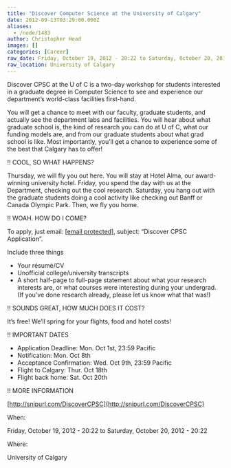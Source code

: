 ```yaml
---
title: "Discover Computer Science at the University of Calgary"
date: 2012-09-13T03:29:00.000Z
aliases:
  - /node/1483
author: Christopher Head
images: []
categories: [Career]
raw_date: Friday, October 19, 2012 - 20:22 to Saturday, October 20, 2012 - 20:22
raw_location: University of Calgary
---
```


Discover CPSC at the U of C is a two-day workshop for students interested in a graduate degree in Computer Science to see and experience our department’s world-class facilities first-hand.

You will get a chance to meet with our faculty, graduate students, and actually see the department labs and facilities. You will hear about what graduate school is, the kind of research you can do at U of C, what our funding models are, and from our graduate students about what grad school is like. Most importantly, you’ll get a chance to experience some of the best that Calgary has to offer!

!! COOL, SO WHAT HAPPENS?

Thursday, we will fly you out here. You will stay at Hotel Alma, our award-winning university hotel. Friday, you spend the day with us at the Department, checking out the cool research. Saturday, you hang out with the graduate students doing a cool activity like checking out Banff or Canada Olympic Park. Then, we fly you home.

!! WOAH. HOW DO I COME?

To apply, just email: [\[email protected\]](/cdn-cgi/l/email-protection#1a6e7574636e5a796a6979346f797b767d7b686334797b), subject: “Discover CPSC Application”.

Include three things

*   Your résumé/CV
*   Unofficial college/university transcripts
*   A short half-page to full-page statement about what your research interests are, or what courses were interesting during your undergrad. (If you’ve done research already, please let us know what that was!)

!! SOUNDS GREAT, HOW MUCH DOES IT COST?

It’s free! We’ll spring for your flights, food and hotel costs!

!! IMPORTANT DATES

*   Application Deadline: Mon. Oct 1st, 23:59 Pacific
*   Notification: Mon. Oct 8th
*   Acceptance Confirmation: Wed. Oct 9th, 23:59 Pacific
*   Flight to Calgary: Thur. Oct 18th
*   Flight back home: Sat. Oct 20th

!! MORE INFORMATION

[http://snipurl.com/DiscoverCPSC](http://snipurl.com/DiscoverCPSC)

When: 

Friday, October 19, 2012 - 20:22 to Saturday, October 20, 2012 - 20:22

Where: 

University of Calgary
